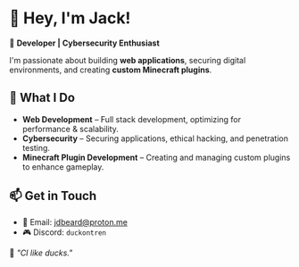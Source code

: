 # 🌟 Hey, I'm Jack!  

🚀 **Developer | Cybersecurity Enthusiast**  

I'm passionate about building **web applications**, securing digital environments, and creating **custom Minecraft plugins**.  

## 🔧 What I Do  
- **Web Development** – Full stack development, optimizing for performance & scalability.  
- **Cybersecurity** – Securing applications, ethical hacking, and penetration testing.  
- **Minecraft Plugin Development** – Creating and managing custom plugins to enhance gameplay.  

## 📫 Get in Touch  
- 📧 Email: [jdbeard@proton.me](mailto:jdbeard@proton.me)  
- 🎮 Discord: `duckontren`  

🦆 _"CI like ducks."_  

